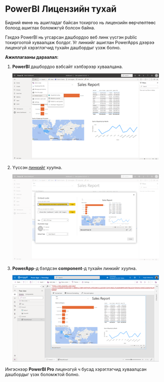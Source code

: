 # PowerBI Лицензийн тухай 

Бидний өмнө нь ашигладаг байсан тохиргоо нь лицензийн өөрчлөлтөөс болоод ашиглах боломжгүй болсон байна.
 
Гэхдээ PowerBI нь угсарсан дашбордоо веб линк үүсгэн public тохиргоотой хуваалцаж болдог. Уг линкийг ашиглан PowerApps дээрээ лицензгүй хэрэглэгчид тухайн дашбордыг үзэж болно.

**Ажиллагааны дараалал:**

1.  **PowerBI** дашбордоо вэбсайт хэлбэрээр хуваалцана.

    ![alt text](media/webshare.png "Components icon")
    

2.  Үүссэн [линкийг](https://app.powerbi.com/view?r=eyJrIjoiNGI0YTE3ZmEtOGYyYy00OGYwLTg0NjgtNTQwNTcxMTZkZGFkIiwidCI6IjJlNjIyMWI2LTkzN2EtNDQ5Yi05YTNmLWIzMjI3MzMxYzM3ZCIsImMiOjEwfQ%3D%3D) хуулна.

    ![alt text](media/weblink.png "Components icon")
    

3.  **PowerApp**-д бэлдсэн **component**-д тухайн линкийг хуулна.

    ![alt text](media/powerapp.png "Components icon")
    
    
Ингэснээр **PowerBI Pro** лицензгүй ч бусад хэрэглэгчид хуваалцсан дашбордыг үзэх боломжтой болно.
